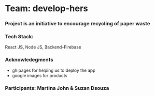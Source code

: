 # Team: develop-hers
### Project is an initiative to encourage recycling of paper waste 
### Tech Stack: 
React JS, Node JS, Backend-Firebase

### Acknowledegments
- gh pages for helping us to deploy the app 
- google images for products
### Participants: Martina John & Suzan Dsouza
